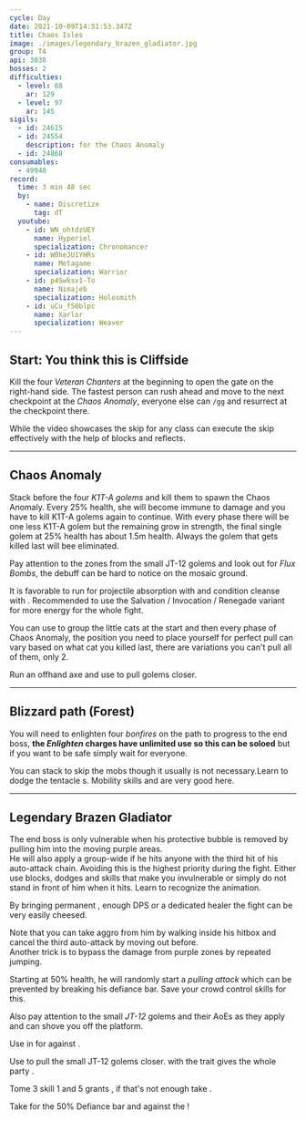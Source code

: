 ```yaml
---
cycle: Day
date: 2021-10-09T14:51:53.347Z
title: Chaos Isles
image: ./images/legendary_brazen_gladiator.jpg
group: T4
api: 3038
bosses: 2
difficulties:
  - level: 88
    ar: 129
  - level: 97
    ar: 145
sigils:
  - id: 24615
  - id: 24554
    description: for the Chaos Anomaly
  - id: 24868
consumables:
  - 49940
record:
  time: 3 min 48 sec
  by:
    - name: Discretize
      tag: dT
  youtube:
    - id: WN_ohtdzUEY
      name: Hyperiel
      specialization: Chronomancer
    - id: W0heJU1YHRs
      name: Metagame
      specialization: Warrior
    - id: p4Swksv1-To
      name: Nimajeb
      specialization: Holosmith
    - id: uCu_f50blpc
      name: Xarlor
      specialization: Weaver
---
```


<Grid>
<GridItem sm="6">

## Start: You think this is Cliffside

Kill the four _Veteran Chanters_ at the beginning to open the gate on the right-hand side. The fastest person can rush ahead and move to the next checkpoint at the _Chaos Anomaly_, everyone else can `/gg` and resurrect at the checkpoint there.

While the video showcases the skip for <Specialization name="Thief"/> any class can execute the skip effectively with the help of blocks and reflects.

<ProfessionVideo title="Skip to Chaos Anomaly (any class)" profession="Thief" timestamp="19" src="Alpgs_GaZV0"/>

</GridItem>

<GridItem sm="6">

<MDImage src="fractals/chaos-isles/images/start.jpg" caption="The starting area"/>

</GridItem>

</Grid>

---

## Chaos Anomaly

<Grid>
<GridItem>

Stack <Boon name="Might"/> before the four _K1T-A golems_ and kill them to spawn the Chaos Anomaly. Every 25% health, she will become immune to damage and you have to kill K1T-A golems again to continue. With every phase there will be one less K1T-A golem but the remaining grow in strength, the final single golem at 25% health has about 1.5m health. Always the golem that gets killed last will bee eliminated.

Pay attention to the <Control name="Knockback"/> zones from the small JT-12 golems and look out for _Flux Bombs_, the debuff can be hard to notice on the mosaic ground.

<Tabs>
<Tab specialization="Revenant">

It is favorable to run <Skill name="Legendary Centaur Stance"/> for projectile absorption with <Skill name="Protective Solace"/> and condition cleanse with <Skill name=" Purifying Essence"/>. Recommended to use the Salvation / Invocation / Renegade variant for more energy for the whole fight.
</Tab>

<Tab specialization="Guardian">

You can use <Skill name="Binding Blade"/> to group the little cats at the start and then every phase of Chaos Anomaly, the position you need to place yourself for perfect pull can vary based on what cat you killed last, there are variations you can't pull all of them, only 2.
</Tab>

<Tab specialization="ranger">

Run an offhand axe and use <Skill id="12638"/> to pull golems closer.
</Tab>
</Tabs>
</GridItem>

<GridItem>
<MDImage src="fractals/chaos-isles/images/kitty_golems.jpg" caption="The four K1T-A golems before the Chaos Anomaly"/>

</GridItem>
</Grid>

---

<Grid>
<GridItem sm="5">

<MDImage src="fractals/chaos-isles/images/forest.jpg" caption="The blizzard forest"/>

</GridItem>

<GridItem sm="7">

## Blizzard path (Forest)

You will need to enlighten four _bonfires_ on the path to progress to the end boss, **the _Enlighten_ charges have unlimited use so this can be soloed** but if you want to be safe simply wait for everyone.

You can stack <Effect name="Stealth"/> to skip the mobs though it usually is not necessary.Learn to dodge the tentacle <Control name="Knockback"/>s. Mobility skills and <Item id="49940"/> are very good here.
</GridItem>
</Grid>

---

<Grid>
<GridItem sm="7">

## Legendary Brazen Gladiator

The end boss is only vulnerable when his protective bubble is removed by pulling him into the moving purple areas.  
He will also apply a group-wide <Control name="Daze"/> if he hits anyone with the third hit of his auto-attack chain. Avoiding this is the highest priority during the fight. Either use blocks, dodges and skills that make you invulnerable or simply do not stand in front of him when it hits. Learn to recognize the animation.

By bringing permanent <Boon name="Stability"/>, enough DPS or a dedicated healer the fight can be very easily cheesed.

Note that you can take aggro from him by walking inside his hitbox and cancel the third auto-attack by moving out before.  
Another trick is to bypass the damage from purple zones by repeated jumping.

Starting at 50% health, he will randomly start a _pulling attack_ which can be prevented by breaking his defiance bar. Save your crowd control skills for this.

Also pay attention to the small _JT-12_ golems and their AoEs as they apply <Control name="Knockback"/> and can shove you off the platform.

<Tabs>
<Tab specialization="Revenant">

Use <Skill name="Inspiring Reinforcement"/> in <Skill name="Legendary Dwarf Stance" disableText/> for <Boon name="Stability"/> against <Control name="Daze"/>.
</Tab>

<Tab specialization="soulbeast">

Use <Skill name="Path of Scars"/> to pull the small JT-12 golems closer. <Skill name="Dolyak stance"/> with the trait <Trait name=" Leader of the Pack"/> gives the whole party <Boon name="Stability"/>.
</Tab>

<Tab specialization="Firebrand">

Tome 3 skill 1 and 5 grants <Boon name="Stability"/>, if that's not enough take <Skill name="Stand your ground"/>.
</Tab>

<Tab specialization="Berserker">

Take <Skill name="Headbutt"/> for the 50% Defiance bar and <Skill name="Outrage"/> against the <Control name="Daze"/>!
</Tab>
</Tabs>

</GridItem>

<GridItem sm="5">

<MDImage src="fractals/chaos-isles/images/legendary_brazen_gladiator.jpg" caption="The Legendary Brazen Gladiator"/>

</GridItem>
</Grid>
